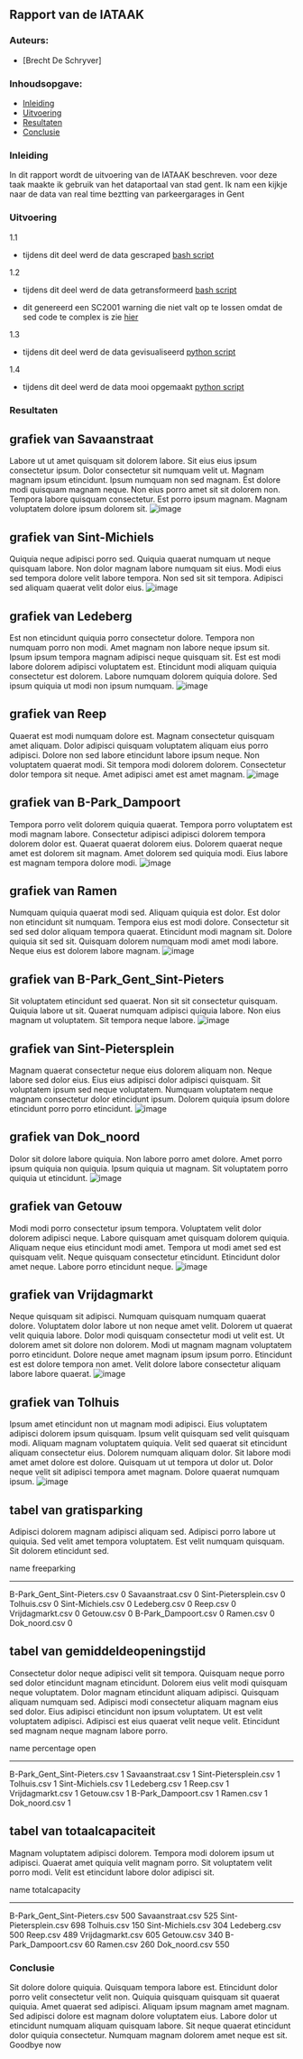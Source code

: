 ## Rapport van de IATAAK
### Auteurs:
 - [Brecht De Schryver]
### Inhoudsopgave:
 - [Inleiding](#inleiding)
 - [Uitvoering](#uitvoering)
 - [Resultaten](#resultaten)
 - [Conclusie](#conclusie)
### Inleiding
In dit rapport wordt de uitvoering van de IATAAK beschreven. voor deze taak maakte ik gebruik van het dataportaal van stad gent. Ik nam een kijkje naar de data van real time beztting van parkeergarages in Gent
### Uitvoering
1.1
 - tijdens dit deel werd de data gescraped
[bash script](https://github.com/BrechtDeSchryver/iataak/blob/main/scripts/webscraper.sh)

1.2
 - tijdens dit deel werd de data getransformeerd
[bash script](https://github.com/BrechtDeSchryver/iataak/blob/main/scripts/transform.sh)

 - dit genereerd een SC2001 warning die niet valt op te lossen omdat de sed code te complex is zie [hier](https://www.shellcheck.net/wiki/SC2001)

1.3
 - tijdens dit deel werd de data gevisualiseerd
[python script](https://github.com/BrechtDeSchryver/iataak/blob/main/scripts/analyse.py)

1.4
 - tijdens dit deel werd de data mooi opgemaakt
[python script](https://github.com/BrechtDeSchryver/iataak/blob/main/scripts/report.py)
### Resultaten
## grafiek van Savaanstraat
Labore ut ut amet quisquam sit dolorem labore. Sit eius eius ipsum consectetur ipsum. Dolor consectetur sit numquam velit ut. Magnam magnam ipsum etincidunt. Ipsum numquam non sed magnam. Est dolore modi quisquam magnam neque. Non eius porro amet sit sit dolorem non. Tempora labore quisquam consectetur. Est porro ipsum magnam. Magnam voluptatem dolore ipsum dolorem sit.
![image](https://github.com/BrechtDeSchryver/iataak/blob/main/csvimage/Savaanstraat.csv.png)
## grafiek van Sint-Michiels
Quiquia neque adipisci porro sed. Quiquia quaerat numquam ut neque quisquam labore. Non dolor magnam labore numquam sit eius. Modi eius sed tempora dolore velit labore tempora. Non sed sit sit tempora. Adipisci sed aliquam quaerat velit dolor eius.
![image](https://github.com/BrechtDeSchryver/iataak/blob/main/csvimage/Sint-Michiels.csv.png)
## grafiek van Ledeberg
Est non etincidunt quiquia porro consectetur dolore. Tempora non numquam porro non modi. Amet magnam non labore neque ipsum sit. Ipsum ipsum tempora magnam adipisci neque quisquam sit. Est est modi labore dolorem adipisci voluptatem est. Etincidunt modi aliquam quiquia consectetur est dolorem. Labore numquam dolorem quiquia dolore. Sed ipsum quiquia ut modi non ipsum numquam.
![image](https://github.com/BrechtDeSchryver/iataak/blob/main/csvimage/Ledeberg.csv.png)
## grafiek van Reep
Quaerat est modi numquam dolore est. Magnam consectetur quisquam amet aliquam. Dolor adipisci quisquam voluptatem aliquam eius porro adipisci. Dolore non sed labore etincidunt labore ipsum neque. Non voluptatem quaerat modi. Sit tempora modi dolorem dolorem. Consectetur dolor tempora sit neque. Amet adipisci amet est amet magnam.
![image](https://github.com/BrechtDeSchryver/iataak/blob/main/csvimage/Reep.csv.png)
## grafiek van B-Park_Dampoort
Tempora porro velit dolorem quiquia quaerat. Tempora porro voluptatem est modi magnam labore. Consectetur adipisci adipisci dolorem tempora dolorem dolor est. Quaerat quaerat dolorem eius. Dolorem quaerat neque amet est dolorem sit magnam. Amet dolorem sed quiquia modi. Eius labore est magnam tempora dolore modi.
![image](https://github.com/BrechtDeSchryver/iataak/blob/main/csvimage/B-Park_Dampoort.csv.png)
## grafiek van Ramen
Numquam quiquia quaerat modi sed. Aliquam quiquia est dolor. Est dolor non etincidunt sit numquam. Tempora eius est modi dolore. Consectetur sit sed sed dolor aliquam tempora quaerat. Etincidunt modi magnam sit. Dolore quiquia sit sed sit. Quisquam dolorem numquam modi amet modi labore. Neque eius est dolorem labore magnam.
![image](https://github.com/BrechtDeSchryver/iataak/blob/main/csvimage/Ramen.csv.png)
## grafiek van B-Park_Gent_Sint-Pieters
Sit voluptatem etincidunt sed quaerat. Non sit sit consectetur quisquam. Quiquia labore ut sit. Quaerat numquam adipisci quiquia labore. Non eius magnam ut voluptatem. Sit tempora neque labore.
![image](https://github.com/BrechtDeSchryver/iataak/blob/main/csvimage/B-Park_Gent_Sint-Pieters.csv.png)
## grafiek van Sint-Pietersplein
Magnam quaerat consectetur neque eius dolorem aliquam non. Neque labore sed dolor eius. Eius eius adipisci dolor adipisci quisquam. Sit voluptatem ipsum sed neque voluptatem. Numquam voluptatem neque magnam consectetur dolor etincidunt ipsum. Dolorem quiquia ipsum dolore etincidunt porro porro etincidunt.
![image](https://github.com/BrechtDeSchryver/iataak/blob/main/csvimage/Sint-Pietersplein.csv.png)
## grafiek van Dok_noord
Dolor sit dolore labore quiquia. Non labore porro amet dolore. Amet porro ipsum quiquia non quiquia. Ipsum quiquia ut magnam. Sit voluptatem porro quiquia ut etincidunt.
![image](https://github.com/BrechtDeSchryver/iataak/blob/main/csvimage/Dok_noord.csv.png)
## grafiek van Getouw
Modi modi porro consectetur ipsum tempora. Voluptatem velit dolor dolorem adipisci neque. Labore quisquam amet quisquam dolorem quiquia. Aliquam neque eius etincidunt modi amet. Tempora ut modi amet sed est quisquam velit. Neque quisquam consectetur etincidunt. Etincidunt dolor amet neque. Labore porro etincidunt neque.
![image](https://github.com/BrechtDeSchryver/iataak/blob/main/csvimage/Getouw.csv.png)
## grafiek van Vrijdagmarkt
Neque quisquam sit adipisci. Numquam quisquam numquam quaerat dolore. Voluptatem dolor labore ut non neque amet velit. Dolorem ut quaerat velit quiquia labore. Dolor modi quisquam consectetur modi ut velit est. Ut dolorem amet sit dolore non dolorem. Modi ut magnam magnam voluptatem porro etincidunt. Dolore neque amet magnam ipsum ipsum porro. Etincidunt est est dolore tempora non amet. Velit dolore labore consectetur aliquam labore labore quaerat.
![image](https://github.com/BrechtDeSchryver/iataak/blob/main/csvimage/Vrijdagmarkt.csv.png)
## grafiek van Tolhuis
Ipsum amet etincidunt non ut magnam modi adipisci. Eius voluptatem adipisci dolorem ipsum quisquam. Ipsum velit quisquam sed velit quisquam modi. Aliquam magnam voluptatem quiquia. Velit sed quaerat sit etincidunt aliquam consectetur eius. Dolorem numquam aliquam dolor. Sit labore modi amet amet dolore est dolore. Quisquam ut ut tempora ut dolor ut. Dolor neque velit sit adipisci tempora amet magnam. Dolore quaerat numquam ipsum.
![image](https://github.com/BrechtDeSchryver/iataak/blob/main/csvimage/Tolhuis.csv.png)
## tabel van gratisparking
Adipisci dolorem magnam adipisci aliquam sed. Adipisci porro labore ut quiquia. Sed velit amet tempora voluptatem. Est velit numquam quisquam. Sit dolorem etincidunt sed.

name                            freeparking
----------------------------  -------------
B-Park_Gent_Sint-Pieters.csv              0
Savaanstraat.csv                          0
Sint-Pietersplein.csv                     0
Tolhuis.csv                               0
Sint-Michiels.csv                         0
Ledeberg.csv                              0
Reep.csv                                  0
Vrijdagmarkt.csv                          0
Getouw.csv                                0
B-Park_Dampoort.csv                       0
Ramen.csv                                 0
Dok_noord.csv                             0
## tabel van gemiddeldeopeningstijd
Consectetur dolor neque adipisci velit sit tempora. Quisquam neque porro sed dolor etincidunt magnam etincidunt. Dolorem eius velit modi quisquam neque voluptatem. Dolor magnam etincidunt aliquam adipisci. Quisquam aliquam numquam sed. Adipisci modi consectetur aliquam magnam eius sed dolor. Eius adipisci etincidunt non ipsum voluptatem. Ut est velit voluptatem adipisci. Adipisci est eius quaerat velit neque velit. Etincidunt sed magnam neque magnam labore porro.

name                            percentage open
----------------------------  -----------------
B-Park_Gent_Sint-Pieters.csv                  1
Savaanstraat.csv                              1
Sint-Pietersplein.csv                         1
Tolhuis.csv                                   1
Sint-Michiels.csv                             1
Ledeberg.csv                                  1
Reep.csv                                      1
Vrijdagmarkt.csv                              1
Getouw.csv                                    1
B-Park_Dampoort.csv                           1
Ramen.csv                                     1
Dok_noord.csv                                 1
## tabel van totaalcapaciteit
Magnam voluptatem adipisci dolorem. Tempora modi dolorem ipsum ut adipisci. Quaerat amet quiquia velit magnam porro. Sit voluptatem velit porro modi. Velit est etincidunt labore dolor adipisci sit.

name                            totalcapacity
----------------------------  ---------------
B-Park_Gent_Sint-Pieters.csv              500
Savaanstraat.csv                          525
Sint-Pietersplein.csv                     698
Tolhuis.csv                               150
Sint-Michiels.csv                         304
Ledeberg.csv                              500
Reep.csv                                  489
Vrijdagmarkt.csv                          605
Getouw.csv                                340
B-Park_Dampoort.csv                        60
Ramen.csv                                 260
Dok_noord.csv                             550
### Conclusie
Sit dolore dolore quiquia. Quisquam tempora labore est. Etincidunt dolor porro velit consectetur velit non. Quiquia quisquam quisquam sit quaerat quiquia. Amet quaerat sed adipisci. Aliquam ipsum magnam amet magnam. Sed adipisci dolore est magnam dolore voluptatem eius. Labore dolor ut etincidunt numquam aliquam quisquam labore. Sit neque quaerat etincidunt dolor quiquia consectetur. Numquam magnam dolorem amet neque est sit.
Goodbye now